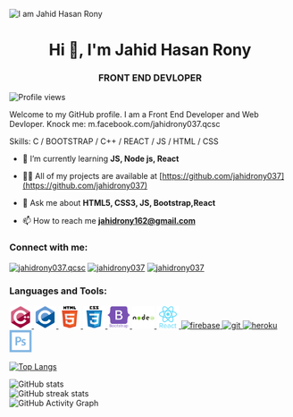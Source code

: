 ![I am Jahid Hasan Rony](https://arturssmirnovs.github.io/github-profile-readme-generator/images/banner.png)


<h1 align="center">Hi 👋, I'm Jahid Hasan Rony</h1>
<h3 align="center">FRONT END DEVLOPER</h3>

![Profile views](https://gpvc.arturio.dev/harun181) 

Welcome to my GitHub profile. I am a Front End Developer and Web Devloper. 
Knock me: m.facebook.com/jahidrony037.qcsc

Skills: C / BOOTSTRAP / C++ / REACT / JS / HTML / CSS
 

- 🌱 I’m currently learning **JS, Node js, React**

- 👨‍💻 All of my projects are available at [https://github.com/jahidrony037](https://github.com/jahidrony037)


- 💬 Ask me about **HTML5, CSS3, JS, Bootstrap,React**

- 📫 How to reach me **jahidrony162@gmail.com**


<h3 align="left">Connect with me:</h3>
<p align="left">
<a href="https://fb.com/jahidrony037.qcsc" target="blank"><img align="center" src="https://raw.githubusercontent.com/jahidrony037/github-profile-readme-generator/master/src/images/icons/Social/facebook.svg" alt="jahidrony037.qcsc" height="30" width="40" /></a>
<a href="https://twitter.com/jahidrony037" target="blank"><img align="center" src="https://raw.githubusercontent.com/jahidrony037/github-profile-readme-generator/master/src/images/icons/Social/twitter.svg" alt="jahidrony037" height="30" width="40" /></a>
<a href="https://linkedin.com/in/jahidrony037" target="blank"><img align="center" src="https://raw.githubusercontent.com/jahidrony037/github-profile-readme-generator/master/src/images/icons/Social/linked-in-alt.svg" alt="jahidrony037" height="30" width="40" /></a>
</p>

<h3 align="left">Languages and Tools:</h3>
<p align="left">
 <a href="https://www.w3schools.com/cpp/" target="_blank" rel="noreferrer"> <img src="https://raw.githubusercontent.com/devicons/devicon/master/icons/cplusplus/cplusplus-original.svg" alt="cplusplus" width="40" height="40"/>
 </a>
 <a href="https://www.cprogramming.com/" target="_blank" rel="noreferrer"> <img src="https://raw.githubusercontent.com/devicons/devicon/master/icons/c/c-original.svg" alt="c" width="40" height="40"/>
 </a>
<a href="https://www.w3.org/html/" target="_blank"> <img src="https://raw.githubusercontent.com/devicons/devicon/master/icons/html5/html5-original-wordmark.svg" alt="html5" width="40" height="40"/> </a> 
<a href="https://www.w3schools.com/css/" target="_blank"> <img src="https://raw.githubusercontent.com/devicons/devicon/master/icons/css3/css3-original-wordmark.svg" alt="css3" width="40" height="40"/> </a>
<a href="https://getbootstrap.com" target="_blank"> <img src="https://raw.githubusercontent.com/devicons/devicon/master/icons/bootstrap/bootstrap-plain-wordmark.svg" alt="bootstrap" width="40" height="40"/> </a> 
<a href="https://nodejs.org" target="_blank"> <img src="https://raw.githubusercontent.com/devicons/devicon/master/icons/nodejs/nodejs-original-wordmark.svg" alt="nodejs" width="40" height="40"/> </a>
<a href="https://reactjs.org/" target="_blank"> <img src="https://raw.githubusercontent.com/devicons/devicon/master/icons/react/react-original-wordmark.svg" alt="react" width="40" height="40"/> </a> 
<a href="https://firebase.google.com/" target="_blank"> <img src="https://www.vectorlogo.zone/logos/firebase/firebase-icon.svg" alt="firebase" width="40" height="40"/> </a> 
<a href="https://git-scm.com/" target="_blank"> <img src="https://www.vectorlogo.zone/logos/git-scm/git-scm-icon.svg" alt="git" width="40" height="40"/> </a> 
<a href="https://heroku.com" target="_blank"> <img src="https://www.vectorlogo.zone/logos/heroku/heroku-icon.svg" alt="heroku" width="40" height="40"/> </a> 
<a href="https://www.photoshop.com/en" target="_blank"> <img src="https://raw.githubusercontent.com/devicons/devicon/master/icons/photoshop/photoshop-line.svg" alt="photoshop" width="40" height="40"/> </a> 
</p>

[![Top Langs](https://github-readme-stats.vercel.app/api/top-langs/?username=jahidrony037)](https://github.com/anuraghazra/github-readme-stats)

![GitHub stats](https://github-readme-stats.vercel.app/api?username=jahidrony037&show_icons=true)  
![GitHub streak stats](https://github-readme-streak-stats.herokuapp.com/?user=jahidrony037)  
![GitHub Activity Graph](https://activity-graph.herokuapp.com/graph?username=jahidrony037)  

